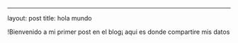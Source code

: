 ---
layout: post
title: hola mundo



!Bienvenido a mi primer post en el blog¡ aqui es donde compartire mis datos
